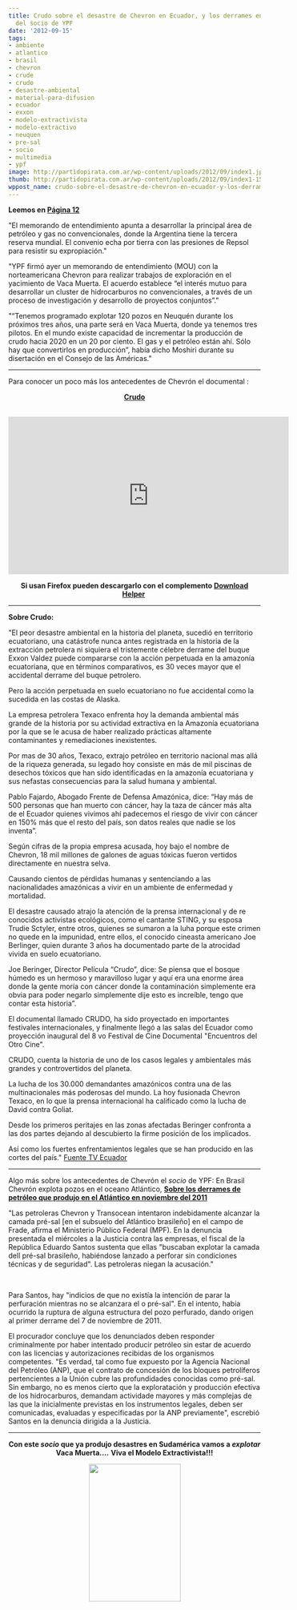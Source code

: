 ```yaml
---
title: Crudo sobre el desastre de Chevron en Ecuador, y los derrames en el Atlántico
  del socio de YPF
date: '2012-09-15'
tags:
- ambiente
- atlantico
- brasil
- chevron
- crude
- crudo
- desastre-ambiental
- material-para-difusion
- ecuador
- exxon
- modelo-extractivista
- modelo-extractivo
- neuquen
- pre-sal
- socio
- multimedia
- ypf
image: http://partidopirata.com.ar/wp-content/uploads/2012/09/index1.jpg
thumb: http://partidopirata.com.ar/wp-content/uploads/2012/09/index1-150x150.jpg
wppost_name: crudo-sobre-el-desastre-de-chevron-en-ecuador-y-los-derrames-en-el-atlantico-del-socio-de-ypf
---
```


<strong>Leemos en <a href="http://www.pagina12.com.ar/diario/economia/2-203443-2012-09-15.html" target="_blank">Página 12</a></strong>

"El memorando de entendimiento apunta a desarrollar la principal área de petróleo y gas no convencionales, donde la Argentina tiene la tercera reserva mundial. El convenio echa por tierra con las presiones de Repsol para resistir su expropiación."

"YPF firmó ayer un memorando de entendimiento (MOU) con la norteamericana Chevron para realizar trabajos de exploración en el yacimiento de Vaca Muerta. El acuerdo establece “el interés mutuo para desarrollar un cluster de hidrocarburos no convencionales, a través de un proceso de investigación y desarrollo de proyectos conjuntos”."

"“Tenemos programado explotar 120 pozos en Neuquén durante los próximos tres años, una parte será en Vaca Muerta, donde ya tenemos tres pilotos. En el mundo existe capacidad de incrementar la producción de crudo hacia 2020 en un 20 por ciento. El gas y el petróleo están ahí. Sólo hay que convertirlos en producción”, había dicho Moshiri durante su disertación en el Consejo de las Américas."

<hr />

Para conocer un poco más los antecedentes de Chevrón el documental :
<p style="text-align: center;"><strong><a href="http://www.crudethemovie.com/" target="_blank">Crudo</a>
</strong></p>
&nbsp;

<center><iframe src="http://www.youtube.com/embed/9dy5ohN18YE" height="315" width="560" frameborder="0"></iframe></center>
<p style="text-align: center;"><strong>Si usan Firefox pueden descargarlo con el complemento <a href="http://www.downloadhelper.net/" target="_blank">Download Helper</a> </strong></p>


<hr />

<strong>Sobre Crudo:</strong>

"El peor desastre ambiental en la historia del planeta, sucedió en territorio ecuatoriano, una catástrofe nunca antes registrada en la historia de la extracción petrolera ni siquiera el tristemente célebre derrame del buque Exxon Valdez puede compararse con la acción perpetuada en la amazonía ecuatoriana, que en términos comparativos, es 30 veces mayor que el accidental derrame del buque petrolero.

Pero la acción perpetuada en suelo ecuatoriano no fue accidental como la sucedida en las costas de Alaska.

La empresa petrolera Texaco enfrenta hoy la demanda ambiental más grande de la historia por su actividad extractiva en la Amazonía ecuatoriana por la que se le acusa de haber realizado prácticas altamente contaminantes y remediaciones inexistentes.

Por mas de 30 años, Texaco, extrajo petróleo en territorio nacional mas allá de la riqueza generada, su legado hoy consiste en más de mil piscinas de desechos tóxicos que han sido identificadas en la amazonía ecuatoriana y sus nefastas consecuencias para la salud humana y ambiental.

Pablo Fajardo, Abogado Frente de Defensa Amazónica, dice: “Hay más de 500 personas que han muerto con cáncer, hay la taza de cáncer más alta de el Ecuador quienes vivimos ahí padecemos el riesgo de vivir con cáncer en 150% más que el resto del país, son datos reales que nadie se los inventa”.

Según cifras de la propia empresa acusada, hoy bajo el nombre de Chevron, 18 mil millones de galones de aguas tóxicas fueron vertidos directamente en nuestra selva.

Causando cientos de pérdidas humanas y sentenciando a las nacionalidades amazónicas a vivir en un ambiente de enfermedad y mortalidad.

El desastre causado atrajo la atención de la prensa internacional y de re conocidos activistas ecológicos, como el cantante STING, y su esposa Trudie Sctyler, entre otros, quienes se sumaron a la luha porque este crimen no quede en la impunidad, entre ellos, el conocido cineasta americano Joe Berlinger, quien durante 3 años ha documentado parte de la atrocidad vivida en suelo ecuatoriano.

Joe Beringer, Director Película “Crudo”, dice: Se piensa que el bosque húmedo es un hermoso y maravilloso lugar y aquí era una enorme área donde la gente moría con cáncer donde la contaminación simplemente era obvia para poder negarlo simplemente dije esto es increíble, tengo que contar esta historia”.

El documental llamado CRUDO, ha sido proyectado en importantes festivales internacionales, y finalmente llegó a las salas del Ecuador como proyección inaugural del 8 vo Festival de Cine Documental "Encuentros del Otro Cine".

CRUDO, cuenta la historia de uno de los casos legales y ambientales más grandes y controvertidos del planeta.

La lucha de los 30.000 demandantes amazónicos contra una de las multinacionales más poderosas del mundo. La hoy fusionada Chevron Texaco, en lo que la prensa internacional ha calificado como la lucha de David contra Goliat.

Desde los primeros peritajes en las zonas afectadas Beringer confronta a las dos partes dejando al descubierto la firme posición de los implicados.

Así como los fuertes enfrentamientos legales que se han producido en las cortes del país."
<a href="http://www.tvecuador.com/index.php?option=com_reportajes&amp;id=1046&amp;view=showcanal" target="_blank">Fuente TV Ecuador</a>

<hr />

Algo más sobre los antecedentes de Chevrón el <em>socio</em> de YPF:
En Brasil Chevrón explota pozos en el oceano Atlántico, <strong><a href="http://www.estadao.com.br/noticias/geral,chevron-tentou-indevidamente-alcancar-a-camada-pre-sal,852052,0.htm" target="_blank">Sobre los derrames de petróleo que produjo en el Atlántico en noviembre del 2011</a></strong>

"Las petroleras Chevron y Transocean intentaron indebidamente alcanzar la camada pré-sal [en el subsuelo del Atlántico brasileño] en el campo de Frade, afirma el Ministerio Público Federal (MPF). En la denuncia presentada el miércoles a la Justicia contra las empresas, el fiscal de la República Eduardo Santos sustenta que ellas "buscaban explotar la camada dell pré-sal brasileño, habiéndose lanzado a perforar sin condiciones técnicas y de seguridad". Las petroleras niegan la acusación."

&nbsp;

Para Santos, hay "indicios de que no existía la intención de parar la perfuración mientras no se alcanzara el o pré-sal". En el intento, habia ocurrido la ruptura de alguna estructura del pozo perfurado, dando origen al primer derrame del 7 de noviembre de 2011.

El procurador concluye que los denunciados deben responder criminalmente por haber intentado producir petróleo sin estar de acuerdo con las licencias y autorizaciones recibidas de los organismos competentes. "Es verdad, tal como fue expuesto por la Agencia Nacional del Petróleo (ANP), que el contrato de concesión de los bloques petrolíferos pertencientes a la Unión cubre las profundidades conocidas como pré-sal. Sin embargo, no es menos cierto que la exploratación y producción efectiva de los hidrocarburos, demandam actividade mayores y más complejas de las que la inicialmente previstas en los instrumentos legales, deben ser comunicadas, evaluadas y especificadas por la ANP previamente", escrebió Santos en la denuncia dirigida a la Justicia.

<hr />
<p style="text-align: center;"><strong>Con este <em>socio</em> que ya produjo desastres en Sudamérica vamos a <em>explotar</em> Vaca Muerta....</strong>
<strong> Viva el Modelo Extractivista!!!</strong></p>
<p style="text-align: center;"><strong><a href="http://partidopirata.com.ar/wp-content/uploads/2012/09/index1.jpg"><img class="aligncenter size-full wp-image-6481" title="Crude" alt="" src="http://partidopirata.com.ar/wp-content/uploads/2012/09/index1.jpg" width="183" height="275" /></a></strong></p>
